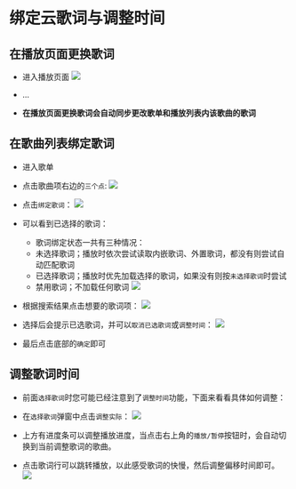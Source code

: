 # 绑定云歌词与调整时间

## 在播放页面更换歌词
- 进入播放页面
![](image.png)

- ...
- **在播放页面更换歌词会自动同步更改歌单和播放列表内该歌曲的歌词**

## 在歌曲列表绑定歌词
- 进入歌单
- 点击歌曲项右边的`三个点`:
![](image-1.png)

- 点击`绑定歌词`：
![](image-2.png)

- 可以看到已选择的歌词：
  - 歌词绑定状态一共有三种情况：
  - 未选择歌词；播放时依次尝试读取内嵌歌词、外置歌词，都没有则尝试自动匹配歌词
  - 已选择歌词；播放时优先加载选择的歌词，如果没有则按`未选择歌词`时尝试
  - 禁用歌词；不加载任何歌词
![](image-4.png)

- 根据搜索结果点击想要的歌词项：
![](image-3.png)

- 选择后会提示已选歌词，并可以`取消已选歌词`或`调整时间`：
![](image-5.png)

- 最后点击底部的`确定`即可

## 调整歌词时间
- 前面`选择歌词`时您可能已经注意到了`调整时间`功能，下面来看看具体如何调整：
- 在`选择歌词`弹窗中点击`调整实际`：
![](image-6.png)

- 上方有进度条可以调整播放进度，当点击右上角的`播放/暂停`按钮时，会自动切换到当前调整歌词的歌曲。
- 点击歌词行可以跳转播放，以此感受歌词的快慢，然后调整偏移时间即可。
![](image-7.png)